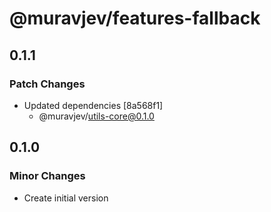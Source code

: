 # @muravjev/features-fallback

## 0.1.1

### Patch Changes

- Updated dependencies \[8a568f1]
  - @muravjev/utils-core@0.1.0

## 0.1.0

### Minor Changes

- Create initial version
